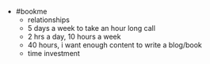 - #bookme
	- relationships
	- 5 days a week to take an hour long call
	- 2 hrs a day, 10 hours a week
	- 40 hours, i want enough content to write a blog/book
	- time investment